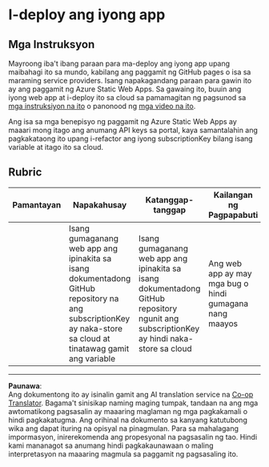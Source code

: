 <!--
CO_OP_TRANSLATOR_METADATA:
{
  "original_hash": "0ccdc1faa676a485c4c6ecbddb9f9067",
  "translation_date": "2025-08-28T00:03:47+00:00",
  "source_file": "3-transport/lessons/3-visualize-location-data/assignment.md",
  "language_code": "tl"
}
-->
# I-deploy ang iyong app

## Mga Instruksyon

Mayroong iba't ibang paraan para ma-deploy ang iyong app upang maibahagi ito sa mundo, kabilang ang paggamit ng GitHub pages o isa sa maraming service providers. Isang napakagandang paraan para gawin ito ay ang paggamit ng Azure Static Web Apps. Sa gawaing ito, buuin ang iyong web app at i-deploy ito sa cloud sa pamamagitan ng pagsunod sa [mga instruksiyon na ito](https://github.com/Azure/static-web-apps-cli) o panonood ng [mga video na ito](https://www.youtube.com/watch?v=ADVGIXciYn8&list=PLlrxD0HtieHgMPeBaDQFx9yNuFxx6S1VG&index=3). 

Ang isa sa mga benepisyo ng paggamit ng Azure Static Web Apps ay maaari mong itago ang anumang API keys sa portal, kaya samantalahin ang pagkakataong ito upang i-refactor ang iyong subscriptionKey bilang isang variable at itago ito sa cloud.

## Rubric

| Pamantayan | Napakahusay                                                                                                                           | Katanggap-tanggap                                                                                                  | Kailangan ng Pagpapabuti                           |
| ---------- | ------------------------------------------------------------------------------------------------------------------------------------- | ------------------------------------------------------------------------------------------------------------------ | -------------------------------------------------- |
|            | Isang gumaganang web app ang ipinakita sa isang dokumentadong GitHub repository na ang subscriptionKey ay naka-store sa cloud at tinatawag gamit ang variable | Isang gumaganang web app ang ipinakita sa isang dokumentadong GitHub repository ngunit ang subscriptionKey ay hindi naka-store sa cloud | Ang web app ay may mga bug o hindi gumagana nang maayos |

---

**Paunawa**:  
Ang dokumentong ito ay isinalin gamit ang AI translation service na [Co-op Translator](https://github.com/Azure/co-op-translator). Bagama't sinisikap naming maging tumpak, tandaan na ang mga awtomatikong pagsasalin ay maaaring maglaman ng mga pagkakamali o hindi pagkakatugma. Ang orihinal na dokumento sa kanyang katutubong wika ang dapat ituring na opisyal na pinagmulan. Para sa mahalagang impormasyon, inirerekomenda ang propesyonal na pagsasalin ng tao. Hindi kami mananagot sa anumang hindi pagkakaunawaan o maling interpretasyon na maaaring magmula sa paggamit ng pagsasaling ito.